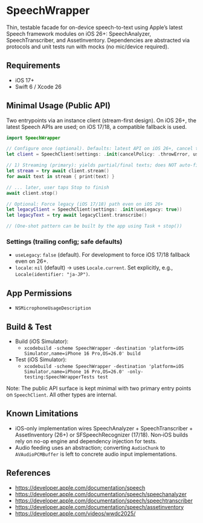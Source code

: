 # SpeechWrapper

Thin, testable facade for on-device speech-to-text using Apple’s latest Speech framework modules on iOS 26+: SpeechAnalyzer, SpeechTranscriber, and AssetInventory. Dependencies are abstracted via protocols and unit tests run with mocks (no mic/device required).

## Requirements
- iOS 17+
- Swift 6 / Xcode 26

## Minimal Usage (Public API)
Two entrypoints via an instance client (stream-first design). On iOS 26+, the latest Speech APIs are used; on iOS 17/18, a compatible fallback is used.

```swift
import SpeechWrapper

// Configure once (optional). Defaults: latest API on iOS 26+, cancel throws, locale = .current.
let client = SpeechClient(settings: .init(cancelPolicy: .throwError, useLegacy: false))

// 1) Streaming (primary): yields partial/final texts; does NOT auto-finish on final
let stream = try await client.stream()
for await text in stream { print(text) }

// ... later, user taps Stop to finish
await client.stop()

// Optional: Force legacy (iOS 17/18) path even on iOS 26+
let legacyClient = SpeechClient(settings: .init(useLegacy: true))
let legacyText = try await legacyClient.transcribe()

// (One-shot pattern can be built by the app using Task + stop())
```

### Settings (trailing config; safe defaults)
- `useLegacy`: `false` (default). For development to force iOS 17/18 fallback even on 26+.
- `locale`: `nil` (default) → uses `Locale.current`. Set explicitly, e.g., `Locale(identifier: "ja-JP")`.

## App Permissions
- `NSMicrophoneUsageDescription`

## Build & Test
- Build (iOS Simulator):
  - `xcodebuild -scheme SpeechWrapper -destination 'platform=iOS Simulator,name=iPhone 16 Pro,OS=26.0' build`
- Test (iOS Simulator):
  - `xcodebuild -scheme SpeechWrapper -destination 'platform=iOS Simulator,name=iPhone 16 Pro,OS=26.0' -only-testing:SpeechWrapperTests test`

Note: The public API surface is kept minimal with two primary entry points on `SpeechClient`. All other types are internal.

## Known Limitations
- iOS-only implementation wires SpeechAnalyzer + SpeechTranscriber + AssetInventory (26+) or SFSpeechRecognizer (17/18). Non‑iOS builds rely on no-op engine and dependency injection for tests.
- Audio feeding uses an abstraction; converting `AudioChunk` to `AVAudioPCMBuffer` is left to concrete audio input implementations.

## References
- https://developer.apple.com/documentation/speech
- https://developer.apple.com/documentation/speech/speechanalyzer
- https://developer.apple.com/documentation/speech/speechtranscriber
- https://developer.apple.com/documentation/speech/assetinventory
- https://developer.apple.com/videos/wwdc2025/
